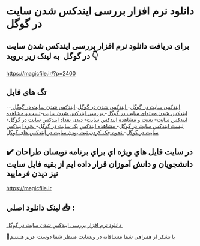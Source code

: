 # دانلود نرم افزار بررسی ایندکس شدن سایت در گوگل 

## برای دریافت دانلود نرم افزار بررسی ایندکس شدن سایت در گوگل  به لینک زیر بروید 👇

https://magicfile.ir/?p=2400

## تگ های فایل

-[ایندکس سایت در گوگل](https://magicfile.ir/product/%d9%86%d8%b1%d9%85-%d8%a7%d9%81%d8%b2%d8%a7%d8%b1-%d8%a8%d8%b1%d8%b1%d8%b3%db%8c-%d8%a7%db%8c%d9%86%d8%af%da%a9%d8%b3-%d8%b4%d8%af%d9%86-%d8%b3%d8%a7%db%8c%d8%aa-%d8%af%d8%b1-%da%af%d9%88%da%af%d9%84/)-[ ایندکس شدن در گوگل](https://magicfile.ir/product/%d9%86%d8%b1%d9%85-%d8%a7%d9%81%d8%b2%d8%a7%d8%b1-%d8%a8%d8%b1%d8%b1%d8%b3%db%8c-%d8%a7%db%8c%d9%86%d8%af%da%a9%d8%b3-%d8%b4%d8%af%d9%86-%d8%b3%d8%a7%db%8c%d8%aa-%d8%af%d8%b1-%da%af%d9%88%da%af%d9%84/)-[ایندکس شدن سایت در گوگل ](https://magicfile.ir/product/%d9%86%d8%b1%d9%85-%d8%a7%d9%81%d8%b2%d8%a7%d8%b1-%d8%a8%d8%b1%d8%b1%d8%b3%db%8c-%d8%a7%db%8c%d9%86%d8%af%da%a9%d8%b3-%d8%b4%d8%af%d9%86-%d8%b3%d8%a7%db%8c%d8%aa-%d8%af%d8%b1-%da%af%d9%88%da%af%d9%84/)-[ ایندکس شدن محتوای سایت در گوگل](https://magicfile.ir/product/%d9%86%d8%b1%d9%85-%d8%a7%d9%81%d8%b2%d8%a7%d8%b1-%d8%a8%d8%b1%d8%b1%d8%b3%db%8c-%d8%a7%db%8c%d9%86%d8%af%da%a9%d8%b3-%d8%b4%d8%af%d9%86-%d8%b3%d8%a7%db%8c%d8%aa-%d8%af%d8%b1-%da%af%d9%88%da%af%d9%84/)-[ بررسی ایندکس شدن سایت](https://magicfile.ir/product/%d9%86%d8%b1%d9%85-%d8%a7%d9%81%d8%b2%d8%a7%d8%b1-%d8%a8%d8%b1%d8%b1%d8%b3%db%8c-%d8%a7%db%8c%d9%86%d8%af%da%a9%d8%b3-%d8%b4%d8%af%d9%86-%d8%b3%d8%a7%db%8c%d8%aa-%d8%af%d8%b1-%da%af%d9%88%da%af%d9%84/)-[تست و مشاهده ایندکس سایت](https://magicfile.ir/product/%d9%86%d8%b1%d9%85-%d8%a7%d9%81%d8%b2%d8%a7%d8%b1-%d8%a8%d8%b1%d8%b1%d8%b3%db%8c-%d8%a7%db%8c%d9%86%d8%af%da%a9%d8%b3-%d8%b4%d8%af%d9%86-%d8%b3%d8%a7%db%8c%d8%aa-%d8%af%d8%b1-%da%af%d9%88%da%af%d9%84/)-[ تست و مشاهده ایندکس سایت](https://magicfile.ir/product/%d9%86%d8%b1%d9%85-%d8%a7%d9%81%d8%b2%d8%a7%d8%b1-%d8%a8%d8%b1%d8%b1%d8%b3%db%8c-%d8%a7%db%8c%d9%86%d8%af%da%a9%d8%b3-%d8%b4%d8%af%d9%86-%d8%b3%d8%a7%db%8c%d8%aa-%d8%af%d8%b1-%da%af%d9%88%da%af%d9%84/)-[ دیدن تعداد ایندکس سایت در گوگل](https://magicfile.ir/product/%d9%86%d8%b1%d9%85-%d8%a7%d9%81%d8%b2%d8%a7%d8%b1-%d8%a8%d8%b1%d8%b1%d8%b3%db%8c-%d8%a7%db%8c%d9%86%d8%af%da%a9%d8%b3-%d8%b4%d8%af%d9%86-%d8%b3%d8%a7%db%8c%d8%aa-%d8%af%d8%b1-%da%af%d9%88%da%af%d9%84/)-[ لیست ایندکس سایت در گوگل](https://magicfile.ir/product/%d9%86%d8%b1%d9%85-%d8%a7%d9%81%d8%b2%d8%a7%d8%b1-%d8%a8%d8%b1%d8%b1%d8%b3%db%8c-%d8%a7%db%8c%d9%86%d8%af%da%a9%d8%b3-%d8%b4%d8%af%d9%86-%d8%b3%d8%a7%db%8c%d8%aa-%d8%af%d8%b1-%da%af%d9%88%da%af%d9%84/)-[ مشاهده ایندکس یک سایت در گوگل](https://magicfile.ir/product/%d9%86%d8%b1%d9%85-%d8%a7%d9%81%d8%b2%d8%a7%d8%b1-%d8%a8%d8%b1%d8%b1%d8%b3%db%8c-%d8%a7%db%8c%d9%86%d8%af%da%a9%d8%b3-%d8%b4%d8%af%d9%86-%d8%b3%d8%a7%db%8c%d8%aa-%d8%af%d8%b1-%da%af%d9%88%da%af%d9%84/)-[ نحوه ایندکس سایت در گوگل](https://magicfile.ir/product/%d9%86%d8%b1%d9%85-%d8%a7%d9%81%d8%b2%d8%a7%d8%b1-%d8%a8%d8%b1%d8%b1%d8%b3%db%8c-%d8%a7%db%8c%d9%86%d8%af%da%a9%d8%b3-%d8%b4%d8%af%d9%86-%d8%b3%d8%a7%db%8c%d8%aa-%d8%af%d8%b1-%da%af%d9%88%da%af%d9%84/)-[ نحوه چک کردن ثبت بودن سایت در ایندکس های گوگل](https://magicfile.ir/product/%d9%86%d8%b1%d9%85-%d8%a7%d9%81%d8%b2%d8%a7%d8%b1-%d8%a8%d8%b1%d8%b1%d8%b3%db%8c-%d8%a7%db%8c%d9%86%d8%af%da%a9%d8%b3-%d8%b4%d8%af%d9%86-%d8%b3%d8%a7%db%8c%d8%aa-%d8%af%d8%b1-%da%af%d9%88%da%af%d9%84/)

## ✔️ در سايت فايل هاي ويژه اي براي برنامه نويسان طراحان دانشجويان و دانش آموزان قرار داده ايم از بقيه فايل سايت نيز ديدن فرماييد

https://magicfile.ir


## لينک دانلود اصلي 📥 :

[دانلود نرم افزار بررسی ایندکس شدن سایت در گوگل ](https://magicfile.ir/product/%d9%86%d8%b1%d9%85-%d8%a7%d9%81%d8%b2%d8%a7%d8%b1-%d8%a8%d8%b1%d8%b1%d8%b3%db%8c-%d8%a7%db%8c%d9%86%d8%af%da%a9%d8%b3-%d8%b4%d8%af%d9%86-%d8%b3%d8%a7%db%8c%d8%aa-%d8%af%d8%b1-%da%af%d9%88%da%af%d9%84/) 


🙏با تشکر از همراهي شما مشتاقانه در وبسایت منتظر شما دوست عزیز هستیم

